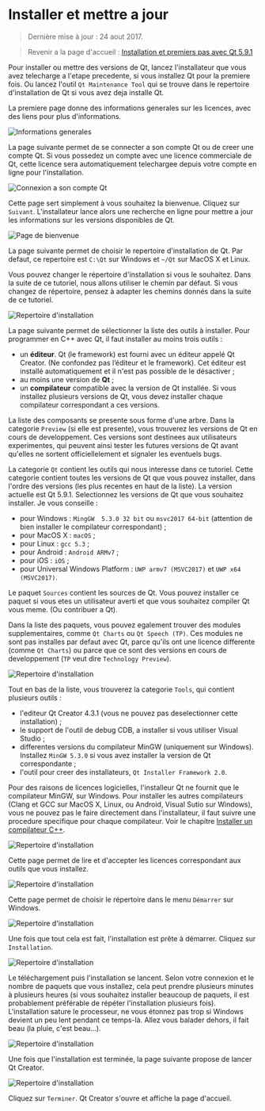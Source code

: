 # Installer et mettre a jour

> Dernière mise à jour : 24 aout 2017.

> Revenir a la page d'accueil : [Installation et premiers pas avec Qt 5.9.1](index.md)

Pour installer ou mettre des versions de Qt, lancez l'installateur que vous avez telecharge a l'etape precedente, si 
vous installez Qt pour la premiere fois. Ou lancez l'outil `Qt Maintenance Tool` qui se trouve dans le repertoire 
d'installation de Qt si vous avez deja installe Qt.

La premiere page donne des informations generales sur les licences, avec des liens pour plus d'informations.

![Informations generales](images/install01.png)

La page suivante permet de se connecter a son compte Qt ou de creer une compte Qt. Si vous possedez
un compte avec une licence commerciale de Qt, cette licence sera automatiquement telechargee
depuis votre compte en ligne pour l'installation.

![Connexion a son compte Qt](images/install02.png)

Cette page sert simplement à vous souhaitez la bienvenue. Cliquez sur `Suivant`. L'installateur lance 
alors une recherche en ligne pour mettre a jour les informations sur les versions disponibles de Qt.

![Page de bienvenue](images/install03.png)

La page suivante permet de choisir le repertoire d'installation de Qt. Par defaut, ce repertoire
est `C:\Qt` sur Windows et `~/Qt` sur MacOS X et Linux.

Vous pouvez changer le répertoire d'installation si vous le souhaitez. Dans la suite de ce tutoriel, nous 
allons utiliser le chemin par défaut. Si vous changez de répertoire, pensez à adapter les chemins donnés 
dans la suite de ce tutoriel.

![Repertoire d'installation](images/install04.png)

La page suivante permet de sélectionner la liste des outils à installer. Pour programmer en C++ avec Qt,
il faut installer au moins trois outils :

  * un **éditeur**. Qt (le framework) est fourni avec un éditeur appelé Qt Creator. (Ne confondez pas
  l’éditeur et le framework). Cet éditeur est installé automatiquement et il n'est pas possible de le 
  désactiver ;
  * au moins une version de **Qt** ;
  * un **compilateur** compatible avec la version de Qt installée. Si vous installez plusieurs versions
  de Qt, vous devez installer chaque compilateur correspondant a ces versions.

La liste des composants se presente sous forme d'une arbre. Dans la categorie `Preview` (si elle est
presente), vous trouverez les versions de Qt en cours de developpement. Ces versions sont destinees aux
utilisateurs experimentes, qui peuvent ainsi tester les futures versions de Qt avant qu'elles ne sortent
officiellelement et signaler les eventuels bugs.

La categorie `Qt` contient les outils qui nous interesse dans ce tutoriel. Cette categorie
contient toutes les versions de Qt que vous pouvez installer, dans l'ordre des versions (les 
plus recentes en haut de la liste). La version actuelle est Qt 5.9.1. Selectionnez les versions
de Qt que vous souhaitez installer. Je vous conseille :

- pour Windows : `MingGW  5.3.0 32 bit` ou `msvc2017 64-bit` (attention de bien installer le compilateur 
correspondant) ;
- pour MacOS X : `macOS` ;
- pour Linux : `gcc 5.3` ;
- pour Android : `Android ARMv7` ;
- pour iOS : `iOS` ;
- pour Universal Windows Platform : `UWP armv7 (MSVC2017)` et `UWP x64 (MSVC2017)`.

Le paquet `Sources` contient les sources de Qt. Vous pouvez installer ce paquet si vous etes un utilisateur
averti et que vous souhaitez compiler Qt vous meme. (Ou contribuer a Qt).

Dans la liste des paquets, vous pouvez egalement trouver des modules supplementaires, comme 
`Qt Charts` ou `Qt Speech (TP)`. Ces modules ne sont pas installes par defaut avec Qt, parce qu'ils
ont une licence differente (comme `Qt Charts`) ou parce que ce sont des versions en cours de
developpement (`TP` veut dire `Technology Preview`).

![Repertoire d'installation](images/install05.png)

Tout en bas de la liste, vous trouverez la categorie `Tools`, qui contient plusieurs outils :

- l'editeur Qt Creator 4.3.1 (vous ne pouvez pas deselectionner cette installation) ;
- le support de l'outil de debug CDB, a installer si vous utiliser Visual Studio ;
- differentes versions du compilateur MinGW (uniquement sur Windows). Installez `MinGW 5.3.0`
si vous avez installer la version de Qt correspondante ;
- l'outil pour creer des installateurs, `Qt Installer Framework 2.0`.

Pour des raisons de licences logicielles, l'installeur Qt ne fournit que le compilateur MinGW, sur Windows. 
Pour installer les autres compilateurs (Clang et GCC sur MacOS X, Linux, ou Android, Visual Sutio sur Windows),
vous ne pouvez pas le faire directement dans l'installateur, il faut suivre une procedure specifique pour
chaque compilateur. Voir le chapitre [Installer un compilateur C++](compiler.md).

![Repertoire d'installation](images/install06.png)

Cette page permet de lire et d'accepter les licences correspondant aux outils que vous installez.

![Repertoire d'installation](images/install07.png)

Cette page permet de choisir le répertoire dans le menu `Démarrer` sur Windows.

![Repertoire d'installation](images/install08.png)

Une fois que tout cela est fait, l'installation est prête à démarrer. Cliquez sur `Installation`.

![Repertoire d'installation](images/install09.png)

Le téléchargement puis l'installation se lancent. Selon votre connexion et le nombre de paquets que vous 
installez, cela peut prendre plusieurs minutes à plusieurs heures (si vous souhaitez installer beaucoup de
paquets, il est probablement préférable de répéter l'installation plusieurs fois). L'installation sature 
le processeur, ne vous étonnez pas trop si Windows devient un peu lent pendant ce temps-là. Allez vous balader 
dehors, il fait beau (la pluie, c'est beau...).

![Repertoire d'installation](images/install10.png)

Une fois que l'installation est terminée, la page suivante propose de lancer Qt Creator.

![Repertoire d'installation](images/install11.png)

Cliquez sur `Terminer`. Qt Creator s'ouvre et affiche la page d'accueil.
